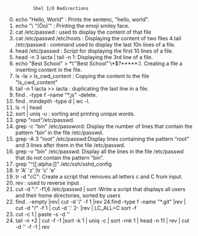               Shel I/O Redirections
0. echo "Hello, World" : Prints the sentenc, "hello, world".
1. echo "\ "(Ôo)'" : Printing the emoji smiley face.
2. cat /etc/passwd : used to display the content of that file
3. cat /etc/passwd  /etc/hosts  : Displaying the content of two files
4.tail /etc/passwd : command used to display the last 10n lines of a file. 
5. head /etc/passwd : Script for displaying the first 10 lines of a file.
6. head -n 3 iacta | tail -n 1: Displaying the 3rd line of a file.
7. echo "Best School" > \*\\'"Best School"\'\\*$\?\*\*\*\*\*:). Creating a file a inserting content in the file.
8. ls -la > ls_cwd_content : Copying the content to the file "ls_cwd_content"
9. tail -n 1 iacta >> iacta : duplicating the last line in a file.
10. find . -type f -name "*.js" -delete.
11. find . mindepth -type d | wc -l.
12. ls -t | head 
13. sort | uniq -u : sorting  and printing unique words.
14. grep "root"/etc/passwd.
15. grep -c "bin" /etc/password: Display the number of lines that contain the pattern “bin” in the file /etc/passwd.
16. grep -A 3 "root" /etc/passwd:Display lines containing the pattern “root” and 3 lines after them in the file /etc/passwd.
17. grep -v "bin" /etc/passwd: Display all the lines in the file /etc/passwd that do not contain the pattern “bin”.
18. grep "^[[:alpha:]]" /etc/ssh/sshd_config
19. tr 'A' 'z' |tr 'c' 'e'
20. tr -d "cC": Create a script that removes all letters c and C from input.
21. rev : used to reverse input
22. cut -d ":" -f1,6 /etc/passwd | sort :Write a script that displays all users and their home directories, sorted by users 
23. find . -empty |rev| cut -d '/' -f 1 |rev
24.find -type f -name "*.git" |rev | cut -d "/" -f 1 | cut -d '.' 2- |rev | LC_ALL=C sort -f
25.  cut -c 1 | paste -s -d ''
26. tail -n +2 | cut -f -1 |sort -k 1 | uniq -c | sort -rnk 1 | head -n 11 | rev | cut -d '' -f -1 | rev   
